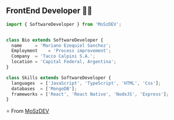 ## FrontEnd Developer 👨‍💻
```javascript
import { SoftwareDeveloper } from 'MoSzDEV';


class Bio extends SoftwareDeveloper {
  name     = 'Mariano Ezequiel Sanchez';
  Employment    = 'Process improvement';
  Company  = 'Tacco Calpini S.A.';
  location = 'Capital Federal, Argentina';
}

class Skills extends SoftwareDeveloper {
  languages  = ['JavaScript', 'TypeScript', 'HTML', 'Css'];
  databases  = ['MongoDB'];
  frameworks = ['React', 'React Native', 'NodeJS', 'Express'];
}
```

⭐️ From [MoSzDEV](https://github.com/moszdev)
